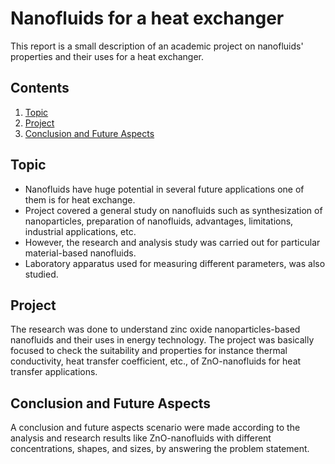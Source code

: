 # Nanofluids for a heat exchanger
This report is a small description of an academic project on nanofluids' properties and their uses for a heat exchanger.

## Contents
1. [Topic](#topic)
1. [Project](#project)
1. [Conclusion and Future Aspects](#conclusion-future-aspects)


<a id="topic"></a>
## Topic 
- Nanofluids have huge potential in several future applications one of them is for heat exchange. 
- Project covered a general study on nanofluids such as synthesization of nanoparticles, preparation of nanofluids, advantages, limitations, industrial applications, etc. 
- However, the research and analysis study was carried out for particular material-based nanofluids. 
- Laboratory apparatus used for measuring different parameters, was also studied.

<a id="project"></a>
## Project 
The research was done to understand zinc oxide nanoparticles-based nanofluids and their uses in energy technology. 
The project was basically focused to check the suitability and properties for instance thermal conductivity, heat transfer coefficient, etc., of ZnO-nanofluids for heat transfer applications.

<a id="conclusion-future-aspects"></a>
## Conclusion and Future Aspects
A conclusion and future aspects scenario were made according to the analysis and research results like  ZnO-nanofluids with different concentrations, shapes, and sizes, by answering the problem statement.  
